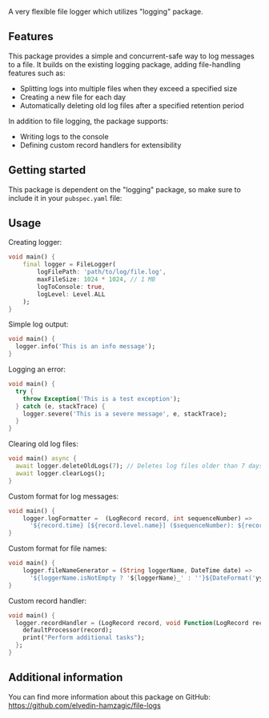 A very flexible file logger which utilizes "logging" package.

## Features

This package provides a simple and concurrent-safe way to log messages to a file.
It builds on the existing logging package, adding file-handling features such as:

- Splitting logs into multiple files when they exceed a specified size
- Creating a new file for each day
- Automatically deleting old log files after a specified retention period

In addition to file logging, the package supports:
- Writing logs to the console
- Defining custom record handlers for extensibility

## Getting started

This package is dependent on the "logging" package, so make sure to include it
in your `pubspec.yaml` file:

## Usage

Creating logger:
```dart
void main() {
    final logger = FileLogger(
        logFilePath: 'path/to/log/file.log',
        maxFileSize: 1024 * 1024, // 1 MB
        logToConsole: true,
        logLevel: Level.ALL
    );
}
```

Simple log output:
```dart
void main() {
  logger.info('This is an info message');
}
```

Logging an error:
```dart
void main() {
  try {
    throw Exception('This is a test exception');
  } catch (e, stackTrace) {
    logger.severe('This is a severe message', e, stackTrace);
  }
}
```

Clearing old log files:
```dart
void main() async {
  await logger.deleteOldLogs(7); // Deletes log files older than 7 days
  await logger.clearLogs();
}
```

Custom format for log messages:
```dart
void main() {
    logger.logFormatter =  (LogRecord record, int sequenceNumber) =>
      '${record.time} [${record.level.name}] ($sequenceNumber): ${record.message}\n';
}
```

Custom format for file names:
```dart
void main() {
    logger.fileNameGenerator = (String loggerName, DateTime date) =>
      '${loggerName.isNotEmpty ? '${loggerName}_' : ''}${DateFormat('yyyy-MM-dd').format(date)}';
}
```

Custom record handler:
```dart
void main() {
  logger.recordHandler = (LogRecord record, void Function(LogRecord record) defaultProcessor) {
    defaultProcessor(record);
    print("Perform additional tasks");
  };
}
```

## Additional information

You can find more information about this package on GitHub:
https://github.com/elvedin-hamzagic/file-logs

